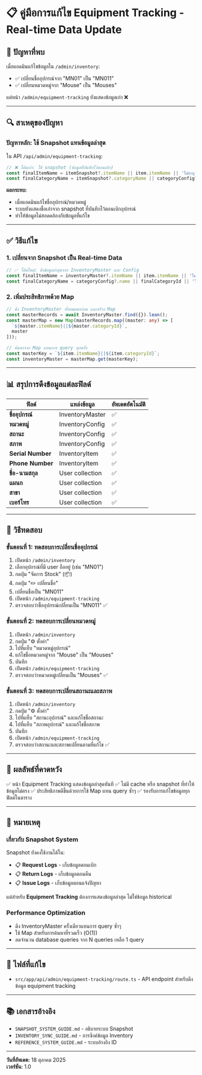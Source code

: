# 📋 คู่มือการแก้ไข Equipment Tracking - Real-time Data Update

## 🎯 ปัญหาที่พบ

เมื่อแอดมินแก้ไขข้อมูลใน `/admin/inventory`:
- ✅ เปลี่ยนชื่ออุปกรณ์จาก "MN01" เป็น "MN011"
- ✅ เปลี่ยนหมวดหมู่จาก "Mouse" เป็น "Mouses"

แต่หน้า `/admin/equipment-tracking` ยังแสดงข้อมูลเก่า ❌

---

## 🔍 สาเหตุของปัญหา

### ปัญหาหลัก: ใช้ Snapshot แทนข้อมูลล่าสุด

ใน API `/api/admin/equipment-tracking`:

```typescript
// ❌ โค้ดเก่า: ใช้ snapshot (ข้อมูลที่บันทึกไว้ตอนเบิก)
const finalItemName = itemSnapshot?.itemName || item.itemName || 'ไม่ระบุ';
const finalCategoryName = itemSnapshot?.categoryName || categoryConfig?.name || 'ไม่ระบุ';
```

**ผลกระทบ:**
- เมื่อแอดมินแก้ไขชื่ออุปกรณ์/หมวดหมู่
- ระบบยังแสดงชื่อเก่าจาก snapshot ที่บันทึกไว้ตอนเบิกอุปกรณ์
- ทำให้ข้อมูลไม่สอดคล้องกับข้อมูลที่แก้ไข

---

## ✅ วิธีแก้ไข

### 1. เปลี่ยนจาก Snapshot เป็น Real-time Data

```typescript
// ✅ โค้ดใหม่: ดึงข้อมูลล่าสุดจาก InventoryMaster และ Config
const finalItemName = inventoryMaster?.itemName || item.itemName || 'ไม่ระบุ';
const finalCategoryName = categoryConfig?.name || finalCategoryId || 'ไม่ระบุ';
```

### 2. เพิ่มประสิทธิภาพด้วย Map

```typescript
// ดึง InventoryMaster ทั้งหมดมาก่อน และสร้าง Map
const masterRecords = await InventoryMaster.find({}).lean();
const masterMap = new Map(masterRecords.map((master: any) => [
  `${master.itemName}||${master.categoryId}`,
  master
]));

// ค้นหาจาก Map แทนการ query ทุกครั้ง
const masterKey = `${item.itemName}||${item.categoryId}`;
const inventoryMaster = masterMap.get(masterKey);
```

---

## 📊 สรุปการดึงข้อมูลแต่ละฟิลด์

| ฟิลด์ | แหล่งข้อมูล | อัพเดตอัตโนมัติ |
|-------|-------------|----------------|
| **ชื่ออุปกรณ์** | InventoryMaster | ✅ |
| **หมวดหมู่** | InventoryConfig | ✅ |
| **สถานะ** | InventoryConfig | ✅ |
| **สภาพ** | InventoryConfig | ✅ |
| **Serial Number** | InventoryItem | ✅ |
| **Phone Number** | InventoryItem | ✅ |
| **ชื่อ-นามสกุล** | User collection | ✅ |
| **แผนก** | User collection | ✅ |
| **สาขา** | User collection | ✅ |
| **เบอร์โทร** | User collection | ✅ |

---

## 🧪 วิธีทดสอบ

### ขั้นตอนที่ 1: ทดสอบการเปลี่ยนชื่ออุปกรณ์

1. เปิดหน้า `/admin/inventory`
2. เลือกอุปกรณ์ที่มี user ถืออยู่ (เช่น "MN01")
3. กดปุ่ม "จัดการ Stock" (📦)
4. กดปุ่ม "✏️ เปลี่ยนชื่อ"
5. เปลี่ยนชื่อเป็น "MN011"
6. เปิดหน้า `/admin/equipment-tracking`
7. ตรวจสอบว่าชื่ออุปกรณ์เปลี่ยนเป็น "MN011" ✅

### ขั้นตอนที่ 2: ทดสอบการเปลี่ยนหมวดหมู่

1. เปิดหน้า `/admin/inventory`
2. กดปุ่ม "⚙️ ตั้งค่า"
3. ไปที่แท็บ "หมวดหมู่อุปกรณ์"
4. แก้ไขชื่อหมวดหมู่จาก "Mouse" เป็น "Mouses"
5. บันทึก
6. เปิดหน้า `/admin/equipment-tracking`
7. ตรวจสอบว่าหมวดหมู่เปลี่ยนเป็น "Mouses" ✅

### ขั้นตอนที่ 3: ทดสอบการเปลี่ยนสถานะและสภาพ

1. เปิดหน้า `/admin/inventory`
2. กดปุ่ม "⚙️ ตั้งค่า"
3. ไปที่แท็บ "สถานะอุปกรณ์" และแก้ไขชื่อสถานะ
4. ไปที่แท็บ "สภาพอุปกรณ์" และแก้ไขชื่อสภาพ
5. บันทึก
6. เปิดหน้า `/admin/equipment-tracking`
7. ตรวจสอบว่าสถานะและสภาพเปลี่ยนตามที่แก้ไข ✅

---

## 🎯 ผลลัพธ์ที่คาดหวัง

✅ หน้า Equipment Tracking แสดงข้อมูลล่าสุดทันที
✅ ไม่มี cache หรือ snapshot ที่ทำให้ข้อมูลไม่ตรง
✅ ประสิทธิภาพดีขึ้นด้วยการใช้ Map แทน query ซ้ำๆ
✅ รองรับการแก้ไขข้อมูลทุกฟิลด์ในตาราง

---

## 📝 หมายเหตุ

### เกี่ยวกับ Snapshot System

Snapshot ยังคงใช้งานได้ใน:
- 📋 **Request Logs** - เก็บข้อมูลตอนเบิก
- 📋 **Return Logs** - เก็บข้อมูลตอนคืน
- 📋 **Issue Logs** - เก็บข้อมูลตอนแจ้งปัญหา

แต่สำหรับ **Equipment Tracking** ต้องการแสดงข้อมูลล่าสุด ไม่ใช่ข้อมูล historical

### Performance Optimization

- ดึง InventoryMaster ครั้งเดียวแทนการ query ซ้ำๆ
- ใช้ Map สำหรับการค้นหาที่รวดเร็ว (O(1))
- ลดจำนวน database queries จาก N queries เหลือ 1 query

---

## 🔧 ไฟล์ที่แก้ไข

- `src/app/api/admin/equipment-tracking/route.ts` - API endpoint สำหรับดึงข้อมูล equipment tracking

---

## 📚 เอกสารอ้างอิง

- `SNAPSHOT_SYSTEM_GUIDE.md` - อธิบายระบบ Snapshot
- `INVENTORY_SYNC_GUIDE.md` - การซิงค์ข้อมูล Inventory
- `REFERENCE_SYSTEM_GUIDE.md` - ระบบอ้างอิง ID

---

**วันที่อัพเดต:** 18 ตุลาคม 2025  
**เวอร์ชัน:** 1.0

